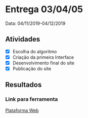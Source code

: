 # Entrega 03/04/05

Data: 04/11/2019-04/12/2019


## Atividades

- [x] Escolha do algoritmo
- [x] Criação da primeira Interface
- [x] Desenvolvimento final do site
- [x] Publicação do site

## Resultados

### Link para ferramenta

[Plataforma Web](https://twinaliser.herokuapp.com/)

